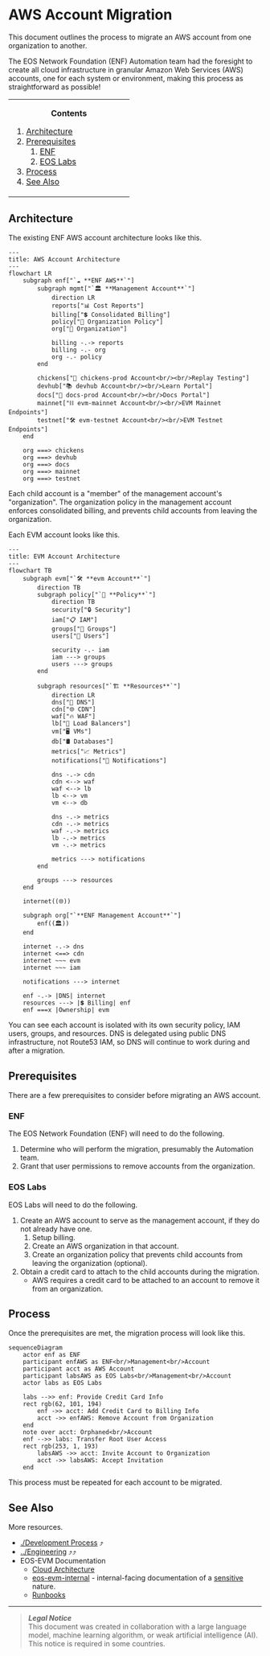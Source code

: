 # AWS Account Migration
This document outlines the process to migrate an AWS account from one organization to another.

The EOS Network Foundation (ENF) Automation team had the foresight to create all cloud infrastructure in granular Amazon Web Services (AWS) accounts, one for each system or environment, making this process as straightforward as possible!

<!-- contents box begin -->
<table>
<tr/>
<tr>
<td width="225">
<p/>
<div align="center">
<b>Contents</b>
</div>
<p/>
<!-- contents markdown begin -->

1. [Architecture](#architecture)
1. [Prerequisites](#prerequisites)
    1. [ENF](#enf)
    1. [EOS Labs](#eos-labs)
1. [Process](#process)
1. [See Also](#see-also)

<!-- contents markdown end -->
<p/>
</td>
</tr>
</table>
<!-- contents box end -->

## Architecture
The existing ENF AWS account architecture looks like this.
```mermaid
---
title: AWS Account Architecture
---
flowchart LR
    subgraph enf["`☁️ **ENF AWS**`"]
        subgraph mgmt["`🏛️ **Management Account**`"]
            direction LR
            reports["📊 Cost Reports"]
            billing["💲 Consolidated Billing"]
            policy["📜 Organization Policy"]
            org["🏢 Organization"]

            billing -.-> reports
            billing -.- org
            org -.- policy
        end

        chickens["🐓 chickens-prod Account<br/><br/>Replay Testing"]
        devhub["📚 devhub Account<br/><br/>Learn Portal"]
        docs["📑 docs-prod Account<br/><br/>Docs Portal"]
        mainnet["⛓️ evm-mainnet Account<br/><br/>EVM Mainnet Endpoints"]
        testnet["🛠️ evm-testnet Account<br/><br/>EVM Testnet Endpoints"]
    end

    org ===> chickens
    org ===> devhub
    org ===> docs
    org ===> mainnet
    org ===> testnet
```
Each child account is a "member" of the management account's "organization". The organization policy in the management account enforces consolidated billing, and prevents child accounts from leaving the organization.

Each EVM account looks like this.
```mermaid
---
title: EVM Account Architecture
---
flowchart TB
    subgraph evm["`🛠️ **evm Account**`"]
        direction TB
        subgraph policy["`📜 **Policy**`"]
            direction TB
            security["🔒 Security"]
            iam["📋 IAM"]
            groups["👥 Groups"]
            users["👤 Users"]

            security -.- iam
            iam ---> groups
            users ---> groups
        end

        subgraph resources["`🏗️ **Resources**`"]
            direction LR
            dns["📑 DNS"]
            cdn["🌐 CDN"]
            waf["🔥 WAF"]
            lb["🔀 Load Balancers"]
            vm["🖥️ VMs"]
            db["🛢️ Databases"]
            metrics["📈 Metrics"]
            notifications["📲 Notifications"]

            dns -.-> cdn
            cdn <--> waf
            waf <--> lb
            lb <--> vm
            vm <--> db

            dns -.-> metrics
            cdn -.-> metrics
            waf -.-> metrics
            lb -.-> metrics
            vm -.-> metrics

            metrics ---> notifications
        end

        groups ---> resources
    end

    internet((🌐))

    subgraph org["`**ENF Management Account**`"]
        enf((🏛️))
    end

    internet -.-> dns
    internet <==> cdn
    internet ~~~ evm
    internet ~~~ iam

    notifications ---> internet

    enf -.-> |DNS| internet
    resources ---> |💲 Billing| enf
    enf ===x |Ownership| evm
```
You can see each account is isolated with its own security policy, IAM users, groups, and resources. DNS is delegated using public DNS infrastructure, not Route53 IAM, so DNS will continue to work during and after a migration.

## Prerequisites
There are a few prerequisites to consider before migrating an AWS account.

### ENF
The EOS Network Foundation (ENF) will need to do the following.
1. Determine who will perform the migration, presumably the Automation team.
1. Grant that user permissions to remove accounts from the organization.

### EOS Labs
EOS Labs will need to do the following.
1. Create an AWS account to serve as the management account, if they do not already have one.
    1. Setup billing.
    1. Create an AWS organization in that account.
    1. Create an organization policy that prevents child accounts from leaving the organization (optional).
1. Obtain a credit card to attach to the child accounts during the migration.
    - AWS requires a credit card to be attached to an account to remove it from an organization.

## Process
Once the prerequisites are met, the migration process will look like this.
```mermaid
sequenceDiagram
    actor enf as ENF
    participant enfAWS as ENF<br/>Management<br/>Account
    participant acct as AWS Account
    participant labsAWS as EOS Labs<br/>Management<br/>Account
    actor labs as EOS Labs

    labs -->> enf: Provide Credit Card Info
    rect rgb(62, 101, 194)
        enf ->> acct: Add Credit Card to Billing Info
        acct ->> enfAWS: Remove Account from Organization
    end
    note over acct: Orphaned<br/>Account
    enf -->> labs: Transfer Root User Access
    rect rgb(253, 1, 193)
        labsAWS ->> acct: Invite Account to Organization
        acct ->> labsAWS: Accept Invitation
    end
```
This process must be repeated for each account to be migrated.

## See Also
More resources.
- [./Development Process](./README.md) ⤴
- [../Engineering](../README.md) ⤴⤴
- EOS-EVM Documentation
    - [Cloud Architecture](https://github.com/eosnetworkfoundation/evm-public-docs/blob/main/cloud/README.md)
    - [eos-evm-internal](https://github.com/eosnetworkfoundation/eos-evm-internal) - internal-facing documentation of a [sensitive](https://github.com/eosnetworkfoundation/engineering/blob/main/standards/secrets.md) nature.
    - [Runbooks](https://github.com/eosnetworkfoundation/evm-public-docs/blob/main/runbooks/README.md)

***
> **_Legal Notice_**  
> This document was created in collaboration with a large language model, machine learning algorithm, or weak artificial intelligence (AI). This notice is required in some countries.
